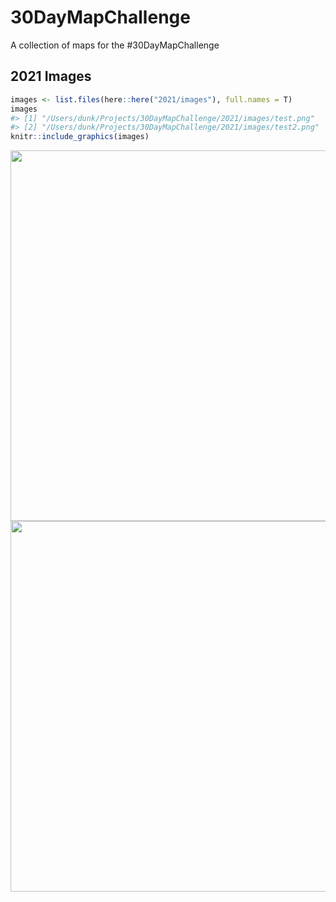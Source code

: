 
<!-- README.md is generated from README.Rmd. Please edit that file -->

# 30DayMapChallenge

A collection of maps for the \#30DayMapChallenge

## 2021 Images

``` r
images <- list.files(here::here("2021/images"), full.names = T)
images
#> [1] "/Users/dunk/Projects/30DayMapChallenge/2021/images/test.png" 
#> [2] "/Users/dunk/Projects/30DayMapChallenge/2021/images/test2.png"
knitr::include_graphics(images)
```

<img src="/Users/dunk/Projects/30DayMapChallenge/2021/images/test.png" width="593" /><img src="/Users/dunk/Projects/30DayMapChallenge/2021/images/test2.png" width="593" />
